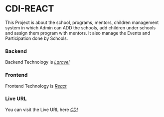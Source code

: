 # CDI-REACT

This Project is about the school, programs, mentors, children management system in which Admin can ADD the schools, add children under schools and assign them program with mentors. It also manage the Events and Participation done by Schools.

### Backend
Backend Technology is *<a href="https://laravel.com/">Laravel</a>*

### Frontend
Frontend Technology is *<a href="https://reactjs.org/">React</a>*


### Live URL
You can visit the Live URL here *<a href="http://68.183.25.24/UrbanImpact/dashboard">CDI</a>*
